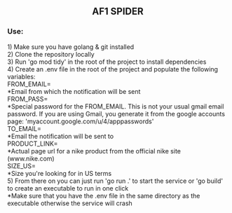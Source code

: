 ## <p align="center"> AF1 SPIDER <p align="center">

<h3> Use: </h3>
1) Make sure you have golang & git installed <br>
2) Clone the repository locally <br>
3) Run 'go mod tidy' in the root of the project to install dependencies <br>
4) Create an .env file in the root of the project and populate the following variables: <br>
FROM_EMAIL= <br>
*Email from which the notification will be sent <br>
FROM_PASS= <br>
*Special password for the FROM_EMAIL. This is not your usual gmail email password. If you are using Gmail, you generate it from the google accounts page: 'myaccount.google.com/u/4/apppasswords' <br>
TO_EMAIL= <br>
*Email the notification will be sent to <br>
PRODUCT_LINK= <br>
*Actual page url for a nike product from the official nike site (www.nike.com) <br>
SIZE_US= <br>
*Size you're looking for in US terms <br>
5) From there on you can just run 'go run .' to start the service or 'go build' to create an executable to run in one click <br>
*Make sure that you have the .env file in the same directory as the executable otherwise the service will crash

